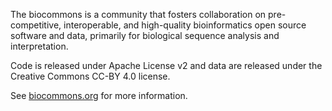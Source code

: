 The biocommons is a community that fosters collaboration on pre-competitive, interoperable, and high-quality bioinformatics open source software and data, primarily for biological sequence analysis and interpretation.

Code is released under Apache License v2 and data are released under the Creative Commons CC-BY 4.0 license.

See [biocommons.org](https://biocommons.org/) for more information.